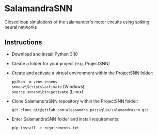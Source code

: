 # SalamandraSNN

Closed loop simulations of the salamander's motor circuits using spiking neural networks

## Instructions

- Download and install Python 3.10

- Create a folder for your project (e.g. ProjectSNN)

- Create and activate a virtual environment within the ProjectSNN folder:

    `python -m venv snnenv` \
    `snnenv\Scripts\activate` (Windows) \
    `source snnenv\bin\activate` (Linux)

- Clone SalamandraSNN repository within the ProjectSNN folder:

   `git clone git@gitlab.com:alessandro.pazzaglia/salamandrasnn.git`

- Enter SalamandraSNN folder and install requirements:

   `pip install -r requirements.txt`

<!-- - Run test scripts:

  `TEST_sim_signal.py`	 Runs a mechanical model with an arbitrary motor output signal. \
  `TEST_sim_openloop.py`   Runs a SNN model without the mechanical model. \
  `TEST_sim_farms.py`      Runs the mechanical model with the SNN model. -->
